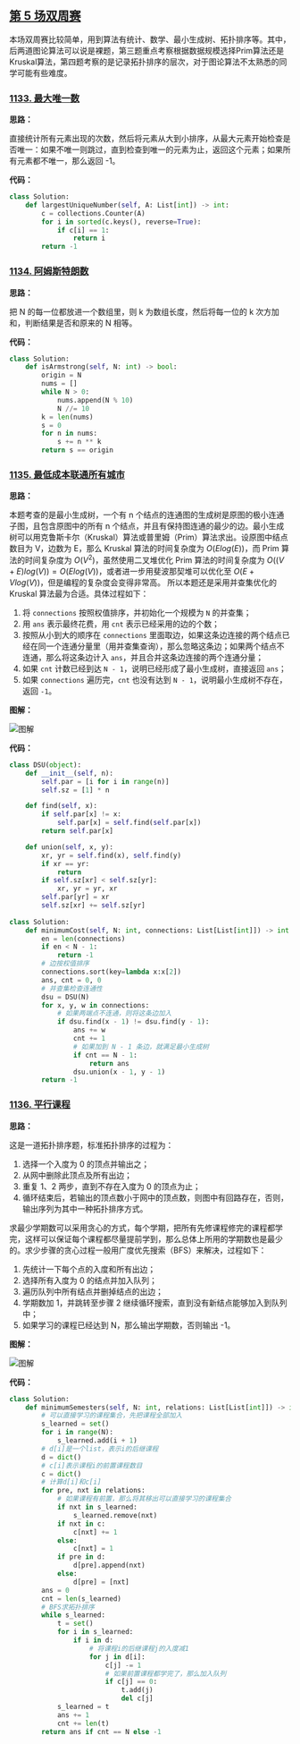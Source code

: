 ## [第 5 场双周赛](https://leetcode-cn.com/contest/biweekly-contest-5)

本场双周赛比较简单，用到算法有统计、数学、最小生成树、拓扑排序等。其中，后两道图论算法可以说是裸题，第三题重点考察根据数据规模选择Prim算法还是Kruskal算法，第四题考察的是记录拓扑排序的层次，对于图论算法不太熟悉的同学可能有些难度。

### [1133. 最大唯一数](https://leetcode-cn.com/contest/biweekly-contest-5/problems/largest-unique-number)

**思路：**

直接统计所有元素出现的次数，然后将元素从大到小排序，从最大元素开始检查是否唯一：如果不唯一则跳过，直到检查到唯一的元素为止，返回这个元素；如果所有元素都不唯一，那么返回 -1。


**代码：**
```python
class Solution:
    def largestUniqueNumber(self, A: List[int]) -> int:
        c = collections.Counter(A)
        for i in sorted(c.keys(), reverse=True):
            if c[i] == 1:
                return i
        return -1
```


### [1134. 阿姆斯特朗数](https://leetcode-cn.com/contest/biweekly-contest-5/problems/armstrong-number)

**思路：**

把 N 的每一位都放进一个数组里，则 k 为数组长度，然后将每一位的 k 次方加和，判断结果是否和原来的 N 相等。


**代码：**
```python
class Solution:
    def isArmstrong(self, N: int) -> bool:
        origin = N
        nums = []
        while N > 0:
            nums.append(N % 10)
            N //= 10
        k = len(nums)
        s = 0
        for n in nums:
            s += n ** k
        return s == origin
```


### [1135. 最低成本联通所有城市](https://leetcode-cn.com/contest/biweekly-contest-5/problems/connecting-cities-with-minimum-cost)

**思路：**

本题考查的是最小生成树，一个有 n 个结点的连通图的生成树是原图的极小连通子图，且包含原图中的所有 n 个结点，并且有保持图连通的最少的边。最小生成树可以用克鲁斯卡尔（Kruskal）算法或普里姆（Prim）算法求出。设原图中结点数目为 V，边数为 E，那么 Kruskal 算法的时间复杂度为 $O(Elog(E))$，而 Prim 算法的时间复杂度为 $O(V^2)$，虽然使用二叉堆优化 Prim 算法的时间复杂度为 $O((V + E) log(V)) = O(E log(V))$，或者进一步用斐波那契堆可以优化至 $O(E + V log(V))$，但是编程的复杂度会变得非常高。 所以本题还是采用并查集优化的 Kruskal 算法最为合适。具体过程如下：

1. 将 `connections` 按照权值排序，并初始化一个规模为 `N` 的并查集；
2. 用 `ans` 表示最终花费，用 `cnt` 表示已经采用的边的个数；
3. 按照从小到大的顺序在 `connections` 里面取边，如果这条边连接的两个结点已经在同一个连通分量里（用并查集查询），那么忽略这条边；如果两个结点不连通，那么将这条边计入 `ans`，并且合并这条边连接的两个连通分量；
4. 如果 `cnt` 计数已经到达 `N - 1`，说明已经形成了最小生成树，直接返回 `ans`；
5. 如果 `connections` 遍历完，`cnt` 也没有达到 `N - 1`，说明最小生成树不存在，返回 `-1`。

**图解：**

![图解](http://qiniu.wenyuetech.cn/1135-1.gif)


**代码：**
```python
class DSU(object):
    def __init__(self, n):
        self.par = [i for i in range(n)]
        self.sz = [1] * n

    def find(self, x):
        if self.par[x] != x:
            self.par[x] = self.find(self.par[x])
        return self.par[x]

    def union(self, x, y):
        xr, yr = self.find(x), self.find(y)
        if xr == yr:
            return
        if self.sz[xr] < self.sz[yr]:
            xr, yr = yr, xr
        self.par[yr] = xr
        self.sz[xr] += self.sz[yr]
        
class Solution:
    def minimumCost(self, N: int, connections: List[List[int]]) -> int:
        en = len(connections)
        if en < N - 1:
            return -1
        # 边按权值排序
        connections.sort(key=lambda x:x[2])
        ans, cnt = 0, 0
        # 并查集检查连通性
        dsu = DSU(N)
        for x, y, w in connections:
            # 如果两端点不连通，则将这条边加入
            if dsu.find(x - 1) != dsu.find(y - 1):
                ans += w
                cnt += 1
                # 如果加到 N - 1 条边，就满足最小生成树
                if cnt == N - 1:
                    return ans
                dsu.union(x - 1, y - 1)
        return -1
```


### [1136. 平行课程](https://leetcode-cn.com/contest/biweekly-contest-5/problems/parallel-courses)

**思路：**

这是一道拓扑排序题，标准拓扑排序的过程为：

1. 选择一个入度为 0 的顶点并输出之；
2. 从网中删除此顶点及所有出边；
3. 重复 1、2 两步，直到不存在入度为 0 的顶点为止；
4. 循环结束后，若输出的顶点数小于网中的顶点数，则图中有回路存在，否则，输出序列为其中一种拓扑排序方式。

求最少学期数可以采用贪心的方式，每个学期，把所有先修课程修完的课程都学完，这样可以保证每个课程都尽量提前学到，那么总体上所用的学期数也是最少的。求少步骤的贪心过程一般用广度优先搜索（BFS）来解决，过程如下：

1. 先统计一下每个点的入度和所有出边；
2. 选择所有入度为 0 的结点并加入队列；
3. 遍历队列中所有结点并删掉结点的出边；
4. 学期数加 1，并跳转至步骤 2 继续循环搜索，直到没有新结点能够加入到队列中；
5. 如果学习的课程已经达到 N，那么输出学期数，否则输出 -1。

**图解：**

![图解](http://qiniu.wenyuetech.cn/1136-1.gif)


**代码：**
```python
class Solution:
    def minimumSemesters(self, N: int, relations: List[List[int]]) -> int:
        # 可以直接学习的课程集合，先把课程全部加入
        s_learned = set()
        for i in range(N):
            s_learned.add(i + 1)
        # d[i]是一个list，表示i的后继课程
        d = dict()
        # c[i]表示课程i的前置课程数目
        c = dict()
        # 计算d[i]和c[i]
        for pre, nxt in relations:
            # 如果课程有前置，那么将其移出可以直接学习的课程集合
            if nxt in s_learned:
                s_learned.remove(nxt)
            if nxt in c:
                c[nxt] += 1
            else:
                c[nxt] = 1
            if pre in d:
                d[pre].append(nxt)
            else:
                d[pre] = [nxt]
        ans = 0
        cnt = len(s_learned)
        # BFS求拓扑排序
        while s_learned:
            t = set()
            for i in s_learned:
                if i in d:
                    # 将课程i的后继课程j的入度减1
                    for j in d[i]:
                        c[j] -= 1
                        # 如果前置课程都学完了，那么加入队列
                        if c[j] == 0:
                            t.add(j)
                            del c[j]
            s_learned = t
            ans += 1
            cnt += len(t)
        return ans if cnt == N else -1
```


